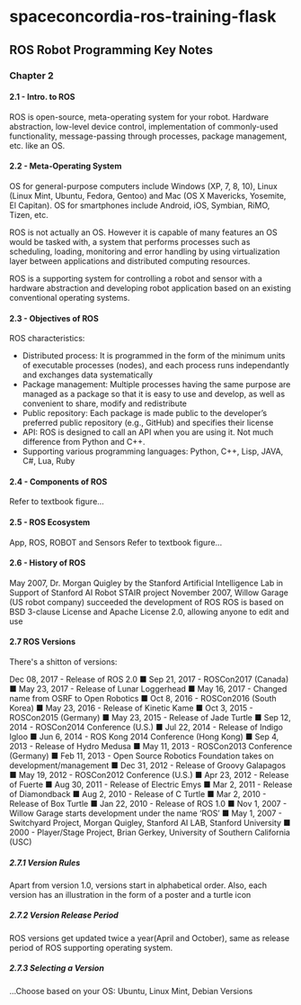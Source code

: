 # spaceconcordia-ros-training-flask

## ROS Robot Programming Key Notes


### Chapter 2
#### 2.1 - Intro. to ROS

ROS is open-source, meta-operating system for your robot. Hardware abstraction, low-level device control, implementation of commonly-used functionality, 
message-passing through processes, package management, etc. like an OS.


#### 2.2 - Meta-Operating System

OS for general-purpose computers include Windows (XP, 7, 8, 10), Linux (Linux Mint, Ubuntu, Fedora, Gentoo) and Mac (OS X Mavericks, Yosemite, El Capitan).
OS for smartphones include Android, iOS, Symbian, RiMO, Tizen, etc.

ROS is not actually an OS. However it is capable of many features an OS would be tasked with, a system that performs processes such as scheduling, loading, 
monitoring and error handling by using virtualization layer between applications and distributed computing resources.

ROS is a supporting system for controlling a robot and sensor with a hardware abstraction and developing robot application based on an existing conventional operating systems.


#### 2.3 - Objectives of ROS

ROS characteristics:
* Distributed process: It is programmed in the form of the minimum units of executable processes (nodes), and each process runs independantly and exchanges data systematically
* Package management: Multiple processes having the same purpose are managed as a package so that it is easy to use and develop, as well as convenient to share, modify and redistribute
* Public repository: Each package is made public to the developer’s preferred public repository (e.g., GitHub) and specifies their license
* API: ROS is designed to call an API when you are using it. Not much difference from Python and C++.
* Supporting various programming languages: Python, C++, Lisp, JAVA, C#, Lua, Ruby


#### 2.4 - Components of ROS

Refer to textbook figure...


#### 2.5 - ROS Ecosystem

App, ROS, ROBOT and Sensors
Refer to textbook figure...


#### 2.6 - History of ROS

May 2007, Dr. Morgan Quigley by the Stanford Artificial Intelligence Lab in Support of Stanford AI Robot STAIR project
November 2007, Willow Garage (US robot company) succeeded the development of ROS
ROS is based on BSD 3-clause License and Apache License 2.0, allowing anyone to edit and use


#### 2.7 ROS Versions

There's a shitton of versions:

Dec 08, 2017 - Release of ROS 2.0
■ Sep 21, 2017 - ROSCon2017 (Canada)
■ May 23, 2017 - Release of Lunar Loggerhead
■ May 16, 2017 - Changed name from OSRF to Open Robotics
■ Oct 8, 2016 - ROSCon2016 (South Korea)
■ May 23, 2016 - Release of Kinetic Kame
■ Oct 3, 2015 - ROSCon2015 (Germany)
■ May 23, 2015 - Release of Jade Turtle
■ Sep 12, 2014 - ROSCon2014 Conference (U.S.)
■ Jul 22, 2014 - Release of Indigo Igloo
■ Jun 6, 2014 - ROS Kong 2014 Conference (Hong Kong)
■ Sep 4, 2013 - Release of Hydro Medusa
■ May 11, 2013 - ROSCon2013 Conference (Germany)
■ Feb 11, 2013 - Open Source Robotics Foundation takes on development/management
■ Dec 31, 2012 - Release of Groovy Galapagos
■ May 19, 2012 - ROSCon2012 Conference (U.S.)
■ Apr 23, 2012 - Release of Fuerte
■ Aug 30, 2011 - Release of Electric Emys
■ Mar 2, 2011 - Release of Diamondback
■ Aug 2, 2010 - Release of C Turtle
■ Mar 2, 2010 - Release of Box Turtle
■ Jan 22, 2010 - Release of ROS 1.0
■ Nov 1, 2007 - Willow Garage starts development under the name ‘ROS’
■ May 1, 2007 - Switchyard Project, Morgan Quigley, Stanford AI LAB, Stanford University
■ 2000 - Player/Stage Project, Brian Gerkey, University of Southern California (USC)


##### 2.7.1 Version Rules

Apart from version 1.0, versions start in alphabetical order. Also, each version has an illustration in the form of a poster and a turtle icon


##### 2.7.2 Version Release Period

ROS versions get updated twice a year(April and October), same as release period of ROS supporting operating system.

##### 2.7.3 Selecting a Version

...Choose based on your OS: Ubuntu, Linux Mint, Debian Versions
